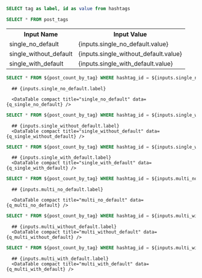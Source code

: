 ```sql hashtags
SELECT tag as label, id as value from hashtags
```

```sql post_count_by_tag
SELECT * FROM post_tags
```

<Dropdown title="Single Select w/ noDefault" data={hashtags} name="single_no_default" value=value label=label noDefault />
<Dropdown title="Single Select w/o Default" data={hashtags} name="single_without_default" value=value label=label />
<Dropdown title="Single Select w/ Default" data={hashtags} name="single_with_default" value=value label=label defaultValue={[4]} />

<Dropdown multiple title="Multi Select w/ noDefault" data={hashtags} name="multi_no_default" value=value label=label noDefault />
<Dropdown multiple title="Multi Select w/o Default" data={hashtags} name="multi_without_default" value=value label=label />
<Dropdown multiple title="Multi Select w/ Default" data={hashtags} name="multi_with_default" value=value label=label defaultValue={[4]} />

<table>
  <tr>
    <th>Input Name</th>
    <th>Input Value</th>
  </tr>
  <tr>
    <td>single_no_default</td>
    <td>{inputs.single_no_default.value}</td>
  </tr>
  <tr>
    <td>single_without_default</td>
    <td>{inputs.single_without_default.value}</td>
  </tr>
  <tr>
    <td>single_with_default</td>
    <td>{inputs.single_with_default.value}</td>
  </tr>
</table>


<Tabs>
  <Tab label="Single Select with noDefault set">

```sql q_single_no_default
SELECT * FROM ${post_count_by_tag} WHERE hashtag_id = ${inputs.single_no_default.value}
```
      ## {inputs.single_no_default.label}

      <DataTable compact title="single_no_default" data={q_single_no_default} />

  </Tab>
  <Tab label="Single Select without a Default">

```sql q_single_without_default
SELECT * FROM ${post_count_by_tag} WHERE hashtag_id = ${inputs.single_without_default.value}
```
      ## {inputs.single_without_default.label}
      <DataTable compact title="single_without_default" data={q_single_without_default} />

  </Tab>
  <Tab label="Single Select with a Default">

```sql q_single_with_default
SELECT * FROM ${post_count_by_tag} WHERE hashtag_id = ${inputs.single_with_default.value}
```

      ## {inputs.single_with_default.label}
      <DataTable compact title="single_with_default" data={q_single_with_default} />

  </Tab>


  
  <Tab label="Multi Select with noDefault set">

```sql q_multi_no_default
SELECT * FROM ${post_count_by_tag} WHERE hashtag_id = ${inputs.multi_no_default.value}
```
      ## {inputs.multi_no_default.label}

      <DataTable compact title="multi_no_default" data={q_multi_no_default} />

  </Tab>
  <Tab label="Multi Select without a Default">

```sql q_multi_without_default
SELECT * FROM ${post_count_by_tag} WHERE hashtag_id = ${inputs.multi_without_default.value}
```
      ## {inputs.multi_without_default.label}
      <DataTable compact title="multi_without_default" data={q_multi_without_default} />

  </Tab>
  <Tab label="Multi Select with a Default">

```sql q_multi_with_default
SELECT * FROM ${post_count_by_tag} WHERE hashtag_id = ${inputs.multi_with_default.value}
```

      ## {inputs.multi_with_default.label}
      <DataTable compact title="multi_with_default" data={q_multi_with_default} />

  </Tab>
</Tabs>


